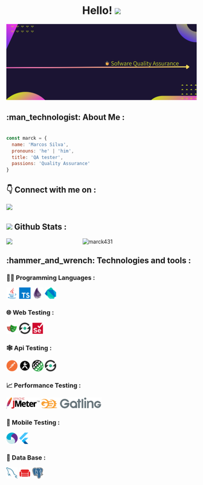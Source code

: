 <h1 align="center">
 Hello!
<img src="https://media.giphy.com/media/hvRJCLFzcasrR4ia7z/giphy.gif" width="35px"/>
</h1>

<img src="images/banner/banner_tester.jpg" alt="banner"/>

<h2>:man_technologist: About Me :</h2>

```js

const marck = {
  name: 'Marcos Silva',
  pronouns: 'he' | 'him',
  title: 'QA tester',
  passions: 'Quality Assurance'
}
```
<h2>👇 Connect with me on :</h2>
<a href="www.linkedin.com/in/marcos-silva-98270a1b9" target="_blank">
<img src="https://img.shields.io/badge/LinkedIn--blue" />
</a>

<h2><img src="https://media.giphy.com/media/WUlplcMpOCEmTGBtBW/giphy.gif" width="30"> Github Stats :</h2> 
<img align="left" width="40%" src="https://github-readme-stats.vercel.app/api/top-langs/?username=marck431&layout=compact&theme=tokyonight" />
<img width="55%" src="https://github-readme-streak-stats.herokuapp.com/?user=marck431&theme=tokyonight" alt="marck431" />

<h2>:hammer_and_wrench: Technologies and tools :</h2>
<h3>👨‍💻 Programming Languages :</h3>
<div>
<code><img title="java" height="30" src="images/code/java.svg"></code>
<code><img title="typescript" height="30" src="images/code/typescript.svg"></code>
<code><img title="elixir" height="30" src="images/code/elixir.svg"></code>   
<code><img title="dart" height="30" src="images/code/dart.svg"></code>
</div>

<h3>🌐 Web Testing :</h3>
<div>
<code><img title="playwright" height="30" src="images/web/playwright.svg"></code>
<code><img title="serenity" height="30" src="images/web/serenity.png"></code>
<code><img title="selenium" height="30" src="images/web/selenium.svg"></code>
</div>
  
<h3>🕸️ Api Testing :</h3> 
<div>
<code><img title="postman" height="30" src="images/api/postman.svg"></code>
<code><img title="karate" height="30" src="images/api/karatelabsl.svg"></code>
<code><img title="restAssured" height="30" src="images/api/restAssured.png"></code>
<code><img title="serenity" height="30" src="images/api/serenity.png"></code>
</div>

<h3>📈 Performance Testing :</h3>
<div>
<code><img title="jmeter" height="30" src="images/performance/jmeter.svg"></code>
<code><img title="gatling" height="30" src="images/performance/gatling.svg"></code>
</div>
  
<h3>📱 Mobile Testing :</h3>
<div>
<code><img title="Appium" height="30" src="images/mobile/appium.svg"></code>
<code><img title="flutter" height="30" src="images/mobile/flutter.svg"></code>
</div>

<h3>📱 Data Base :</h3>
<div>
<code><img title="mysql" height="30" src="images/bd/mysql.svg"></code>
<code><img title="couchdb" height="30" src="images/bd/couchdb.svg"></code>
 <code><img title="postgresql" height="30" src="images/bd/postgresql.svg"></code>
</div>
